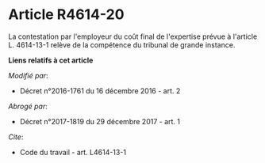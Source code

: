 # Article R4614-20

La contestation par l'employeur du coût final de l'expertise prévue à l'article L. 4614-13-1 relève de la compétence du
tribunal de grande instance.

**Liens relatifs à cet article**

_Modifié par_:

  - Décret n°2016-1761 du 16 décembre 2016 - art. 2

_Abrogé par_:

  - Décret n°2017-1819 du 29 décembre 2017 - art. 1

_Cite_:

  - Code du travail - art. L4614-13-1
